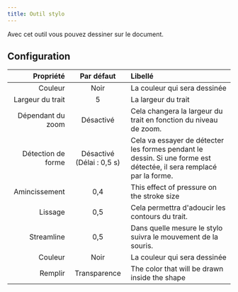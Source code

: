 ```yaml
---
title: Outil stylo
---
```


Avec cet outil vous pouvez dessiner sur le document.

## Configuration

|          Propriété |                          Par défaut                          | Libellé                                                                                                                                             |
| -----------------: | :----------------------------------------------------------: | :-------------------------------------------------------------------------------------------------------------------------------------------------- |
|            Couleur |                             Noir                             | La couleur qui sera dessinée                                                                                                                        |
|   Largeur du trait |                               5                              | La largeur du trait                                                                                                                                 |
|  Dépendant du zoom |                           Désactivé                          | Cela changera la largeur du trait en fonction du niveau de zoom.                                                                    |
| Détection de forme | Désactivé (Délai : 0,5 s) | Cela va essayer de détecter les formes pendant le dessin. Si une forme est détectée, il sera remplacé par la forme. |
|      Amincissement |                              0,4                             | This effect of pressure on the stroke size                                                                                                          |
|            Lissage |                              0,5                             | Cela permettra d'adoucir les contours du trait.                                                                                     |
|         Streamline |                              0,5                             | Dans quelle mesure le stylo suivra le mouvement de la souris.                                                                       |
|            Couleur |                             Noir                             | La couleur qui sera dessinée                                                                                                                        |
|            Remplir |                         Transparence                         | The color that will be drawn inside the shape                                                                                                       |
